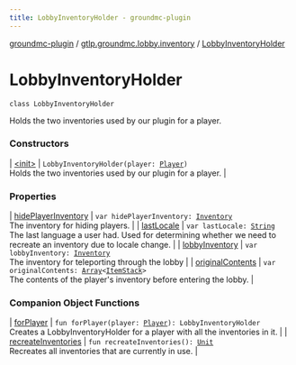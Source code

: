 ```yaml
---
title: LobbyInventoryHolder - groundmc-plugin
---
```


[groundmc-plugin](../../index.html) / [gtlp.groundmc.lobby.inventory](../index.html) / [LobbyInventoryHolder](.)

# LobbyInventoryHolder

`class LobbyInventoryHolder`

Holds the two inventories used by our plugin for a player.

### Constructors

| [&lt;init&gt;](-init-.html) | `LobbyInventoryHolder(player: `[`Player`](https://hub.spigotmc.org/javadocs/spigot/org/bukkit/entity/Player.html)`)`<br>Holds the two inventories used by our plugin for a player. |

### Properties

| [hidePlayerInventory](hide-player-inventory.html) | `var hidePlayerInventory: `[`Inventory`](https://hub.spigotmc.org/javadocs/spigot/org/bukkit/inventory/Inventory.html)<br>The inventory for hiding players. |
| [lastLocale](last-locale.html) | `var lastLocale: `[`String`](https://kotlinlang.org/api/latest/jvm/stdlib/kotlin/-string/index.html)<br>The last language a user had. Used for determining whether we need to recreate an inventory due to locale change. |
| [lobbyInventory](lobby-inventory.html) | `var lobbyInventory: `[`Inventory`](https://hub.spigotmc.org/javadocs/spigot/org/bukkit/inventory/Inventory.html)<br>The inventory for teleporting through the lobby |
| [originalContents](original-contents.html) | `var originalContents: `[`Array`](https://kotlinlang.org/api/latest/jvm/stdlib/kotlin/-array/index.html)`<`[`ItemStack`](https://hub.spigotmc.org/javadocs/spigot/org/bukkit/inventory/ItemStack.html)`>`<br>The contents of the player's inventory before entering the lobby. |

### Companion Object Functions

| [forPlayer](for-player.html) | `fun forPlayer(player: `[`Player`](https://hub.spigotmc.org/javadocs/spigot/org/bukkit/entity/Player.html)`): LobbyInventoryHolder`<br>Creates a LobbyInventoryHolder for a player with all the inventories in it. |
| [recreateInventories](recreate-inventories.html) | `fun recreateInventories(): `[`Unit`](https://kotlinlang.org/api/latest/jvm/stdlib/kotlin/-unit/index.html)<br>Recreates all inventories that are currently in use. |

